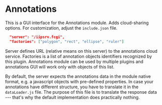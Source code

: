 # Annotations

This is a GUI interface for the Annotations module. Adds cloud-sharing options.
For customization, adjust the `include.json` file.

````json
  "server": "/iipsrv.fcgi",
  "factories": ["polygon", "rect", "ellipse", "ruler"]
````
Server defines URL (relative means on this server) to the annotations cloud service.
Factories is a list of annotation objects identifiers recognized by this plugin. Annotations module
can be used by multiple plugins and annotations GUI will work only with objects of this list.

By default, the server expects the annotations data in the module native format, e.g. a 
javascript objects with pre-defined properties. In case your annotations have different
structure, you have to translate it in the `dataLoader.js` file. The purpose of this file
is to translate the response data --- that's why the default implementation does practically
nothing.
